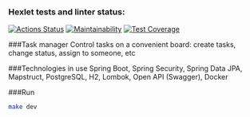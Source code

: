 ### Hexlet tests and linter status:
[![Actions Status](https://github.com/s-chepurnov/java-project-99/actions/workflows/hexlet-check.yml/badge.svg)](https://github.com/s-chepurnov/java-project-99/actions)
[![Maintainability](https://api.codeclimate.com/v1/badges/f5f6bb5e79dfddd9e780/maintainability)](https://codeclimate.com/github/s-chepurnov/java-project-99/maintainability)
[![Test Coverage](https://api.codeclimate.com/v1/badges/f5f6bb5e79dfddd9e780/test_coverage)](https://codeclimate.com/github/s-chepurnov/java-project-99/test_coverage)

###Task manager
Control tasks on a convenient board: create tasks, change status, assign to someone, etc

###Technologies in use
Spring Boot, Spring Security, Spring Data JPA, Mapstruct, PostgreSQL, H2, Lombok, Open API (Swagger), Docker

###Run
```sh
make dev
```